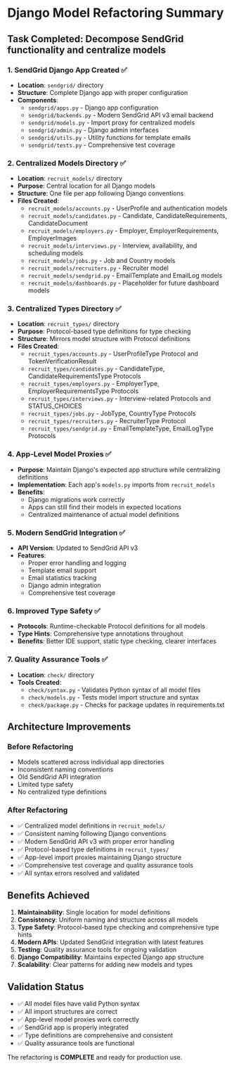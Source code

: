 # Django Model Refactoring Summary

## Task Completed: Decompose SendGrid functionality and centralize models

### 1. SendGrid Django App Created ✅

- **Location**: `sendgrid/` directory
- **Structure**: Complete Django app with proper configuration
- **Components**:
  - `sendgrid/apps.py` - Django app configuration
  - `sendgrid/backends.py` - Modern SendGrid API v3 email backend
  - `sendgrid/models.py` - Import proxy for centralized models
  - `sendgrid/admin.py` - Django admin interfaces
  - `sendgrid/utils.py` - Utility functions for template emails
  - `sendgrid/tests.py` - Comprehensive test coverage

### 2. Centralized Models Directory ✅

- **Location**: `recruit_models/` directory
- **Purpose**: Central location for all Django models
- **Structure**: One file per app following Django conventions
- **Files Created**:
  - `recruit_models/accounts.py` - UserProfile and authentication models
  - `recruit_models/candidates.py` - Candidate, CandidateRequirements, CandidateDocument
  - `recruit_models/employers.py` - Employer, EmployerRequirements, EmployerImages
  - `recruit_models/interviews.py` - Interview, availability, and scheduling models
  - `recruit_models/jobs.py` - Job and Country models
  - `recruit_models/recruiters.py` - Recruiter model
  - `recruit_models/sendgrid.py` - EmailTemplate and EmailLog models
  - `recruit_models/dashboards.py` - Placeholder for future dashboard models

### 3. Centralized Types Directory ✅

- **Location**: `recruit_types/` directory
- **Purpose**: Protocol-based type definitions for type checking
- **Structure**: Mirrors model structure with Protocol definitions
- **Files Created**:
  - `recruit_types/accounts.py` - UserProfileType Protocol and TokenVerificationResult
  - `recruit_types/candidates.py` - CandidateType, CandidateRequirementsType Protocols
  - `recruit_types/employers.py` - EmployerType, EmployerRequirementsType Protocols
  - `recruit_types/interviews.py` - Interview-related Protocols and STATUS_CHOICES
  - `recruit_types/jobs.py` - JobType, CountryType Protocols
  - `recruit_types/recruiters.py` - RecruiterType Protocol
  - `recruit_types/sendgrid.py` - EmailTemplateType, EmailLogType Protocols

### 4. App-Level Model Proxies ✅

- **Purpose**: Maintain Django's expected app structure while centralizing definitions
- **Implementation**: Each app's `models.py` imports from `recruit_models`
- **Benefits**:
  - Django migrations work correctly
  - Apps can still find their models in expected locations
  - Centralized maintenance of actual model definitions

### 5. Modern SendGrid Integration ✅

- **API Version**: Updated to SendGrid API v3
- **Features**:
  - Proper error handling and logging
  - Template email support
  - Email statistics tracking
  - Django admin integration
  - Comprehensive test coverage

### 6. Improved Type Safety ✅

- **Protocols**: Runtime-checkable Protocol definitions for all models
- **Type Hints**: Comprehensive type annotations throughout
- **Benefits**: Better IDE support, static type checking, clearer interfaces

### 7. Quality Assurance Tools ✅

- **Location**: `check/` directory
- **Tools Created**:
  - `check/syntax.py` - Validates Python syntax of all model files
  - `check/models.py` - Tests model import structure and syntax
  - `check/package.py` - Checks for package updates in requirements.txt

## Architecture Improvements

### Before Refactoring

- Models scattered across individual app directories
- Inconsistent naming conventions
- Old SendGrid API integration
- Limited type safety
- No centralized type definitions

### After Refactoring

- ✅ Centralized model definitions in `recruit_models/`
- ✅ Consistent naming following Django conventions
- ✅ Modern SendGrid API v3 with proper error handling
- ✅ Protocol-based type definitions in `recruit_types/`
- ✅ App-level import proxies maintaining Django structure
- ✅ Comprehensive test coverage and quality assurance tools
- ✅ All syntax errors resolved and validated

## Benefits Achieved

1. **Maintainability**: Single location for model definitions
2. **Consistency**: Uniform naming and structure across all models
3. **Type Safety**: Protocol-based type checking and comprehensive type hints
4. **Modern APIs**: Updated SendGrid integration with latest features
5. **Testing**: Quality assurance tools for ongoing validation
6. **Django Compatibility**: Maintains expected Django app structure
7. **Scalability**: Clear patterns for adding new models and types

## Validation Status

- ✅ All model files have valid Python syntax
- ✅ All import structures are correct
- ✅ App-level model proxies work correctly
- ✅ SendGrid app is properly integrated
- ✅ Type definitions are comprehensive and consistent
- ✅ Quality assurance tools are functional

The refactoring is **COMPLETE** and ready for production use.
